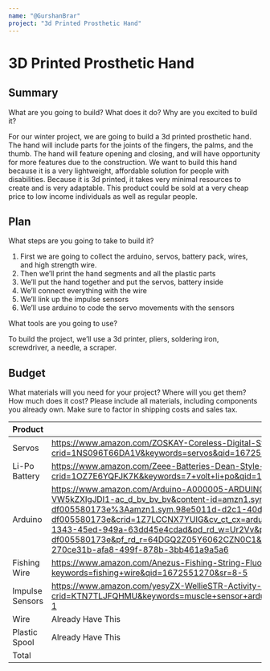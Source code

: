 ```yaml
---
name: "@GurshanBrar"
project: "3d Printed Prosthetic Hand"
---
```


# 3D Printed Prosthetic Hand
## Summary
What are you going to build? What does it do? Why are you excited to build it?

For our winter project, we are going to build a 3d printed prosthetic hand. The hand will include parts for the joints of the fingers, the palms, and the thumb. The hand will feature opening and closing, and will have opportunity for more features due to the construction. We want to build this hand because it is a very lightweight, affordable solution for people with disabilities. Because it is 3d printed, it takes very minimal resources to create and is very adaptable. This product could be sold at a very cheap price to low income individuals as well as regular people. 
## Plan

What steps are you going to take to build it?
1. First we are going to collect the arduino, servos, battery pack, wires, and high strength wire. 
2. Then we’ll print the hand segments and all the plastic parts
3. We’ll put the hand together and put the servos, battery inside
4. We’ll connect everything with the wire
5. We’ll link up the impulse sensors
6. We’ll use arduino to code the servo movements with the sensors

What tools are you going to use? 

To build the project, we’ll use a 3d printer, pliers, soldering iron, screwdriver, a needle, a scraper.

## Budget

What materials will you need for your project? Where will you get them? How much does it cost? Please include all materials, including components you already own. Make sure to factor in shipping costs and sales tax.

| Product         | Supplier/Link                         | Cost   |
| --------------- | ------------------------------------- | ------ |
| Servos  | https://www.amazon.com/ZOSKAY-Coreless-Digital-Stainless-arduino/dp/B07S9XZYN2/ref=sr_1_5?crid=1NS096T66DA1V&keywords=servos&qid=1672550781&sprefix=servo%2Caps%2C178&sr=8-5 | Qt 2: $64.00  |
| Li-Po Battery | https://www.amazon.com/Zeee-Batteries-Dean-Style-Connector-Vehicles/dp/B076Z778MJ/ref=sr_1_3?crid=1OZ7E6YQFJK7K&keywords=7+volt+li+po&qid=1672551064&sprefix=7+volt+li+po%2Caps%2C137&sr=8-3 | $31.19 |
| Arduino  | https://www.amazon.com/Arduino-A000005-ARDUINO-Nano/dp/B0097AU5OU/ref=sxin_14_ac_d_bv?ac_md=4-1-VW5kZXIgJDI1-ac_d_bv_bv_bv&content-id=amzn1.sym.98e5011d-d2c1-40d9-883b-df005580173e%3Aamzn1.sym.98e5011d-d2c1-40d9-883b-df005580173e&crid=1Z7LCCNX7YUIG&cv_ct_cx=arduino&keywords=arduino&pd_rd_i=B0097AU5OU&pd_rd_r=721f606e-1343-45ed-949a-63dd45e4cdad&pd_rd_w=Ur2Vv&pd_rd_wg=v3M2l&pf_rd_p=98e5011d-d2c1-40d9-883b-df005580173e&pf_rd_r=64DGQ2Z05Y6062CZN0C1&qid=1672551125&sprefix=arduino%2Caps%2C163&sr=1-2-270ce31b-afa8-499f-878b-3bb461a9a5a6 | $24.47  |
| Fishing Wire | https://www.amazon.com/Anezus-Fishing-String-Fluorocarbon-Monofilament/dp/B07J62FVCV/ref=sr_1_5?keywords=fishing+wire&qid=1672551270&sr=8-5  | $6.99 |
| Impulse Sensors  | https://www.amazon.com/yesyZX-WellieSTR-Activity-Measuring-Electrical/dp/B0B5K9QR5V/ref=sr_1_1?crid=KTN7TLJFQHMU&keywords=muscle+sensor+arduino&qid=1672550387&sprefix=muscle+sensor%2Caps%2C154&sr=8-1 | $30.00  |
| Wire | Already Have This  | $0.00 |
| Plastic Spool  | Already Have This | $0.00  |
| Total           |                                       | $156.65 |
